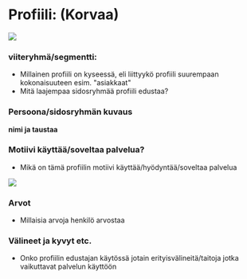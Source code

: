 # Profiili: (Korvaa)

![](https://openclipart.org/image/400px/svg_to_png/17910/Angelo-Gemmi-female-face.png)

### viiteryhmä/segmentti:

* Millainen profiili on kyseessä, eli liittyykö profiili suurempaan kokonaisuuteen esim. "asiakkaat"
* Mitä laajempaa sidosryhmää profiili edustaa?

### Persoona/sidosryhmän kuvaus

**nimi ja taustaa**

### Motiivi käyttää/soveltaa palvelua? 

* Mikä on tämä profiilin motiivi käyttää/hyödyntää/soveltaa palvelua

![](https://openclipart.org/image/300px/svg_to_png/291313/why.png)


### Arvot  

* Millaisia arvoja henkilö arvostaa

### Välineet ja kyvyt etc.

* Onko profiilin edustajan käytössä jotain erityisvälineitä/taitoja jotka vaikuttavat palvelun käyttöön

